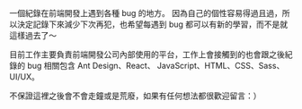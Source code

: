 一個紀錄在前端開發上遇到各種 bug 的地方。
因為自己的個性容易得過且過，所以決定記錄下來減少下次再犯，也希望每遇到 bug 都可以有新的學習，而不是就這樣過去了～

目前工作主要負責前端開發公司內部使用的平台，工作上會接觸到的也會跟之後紀錄的 bug 相關包含 Ant Design、React、 JavaScript、HTML、CSS、Sass、UI/UX。

不保證這裡之後會不會走鐘或是荒廢，如果有任何想法都很歡迎留言：）